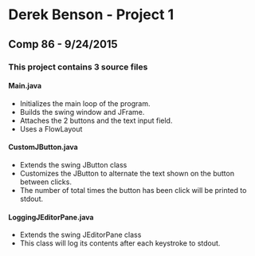 # Derek Benson - Project 1
## Comp 86 - 9/24/2015

### This project contains 3 source files

#### Main.java
- Initializes the main loop of the program.
- Builds the swing window and JFrame.
- Attaches the 2 buttons and the text input field.
- Uses a FlowLayout

#### CustomJButton.java
- Extends the swing JButton class
- Customizes the JButton to alternate the text shown on the button between
clicks.
- The number of total times the button has been click will be printed to stdout.

#### LoggingJEditorPane.java
- Extends the swing JEditorPane class
- This class will log its contents after each keystroke to stdout.
